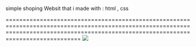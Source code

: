 simple shoping Websit that i made with : html , css 

========================================================================================================================================================================================
![](after.png)
